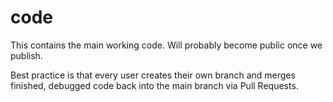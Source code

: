 # code
This contains the main working code. Will probably become public once we publish.

Best practice is that every user creates their own branch and merges finished, debugged code back into the main branch via Pull Requests.

